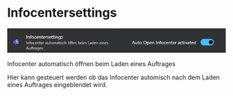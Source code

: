 # Infocentersettings

![image](/LiftDataManager/Docs/HelpImages/image97.png)  

Infocenter automatisch öffnen beim Laden eines Auftrages

Hier kann gesteuert werden ob das Infocenter automisch nach dem Laden eines Auftrages eingeblendet wird.
